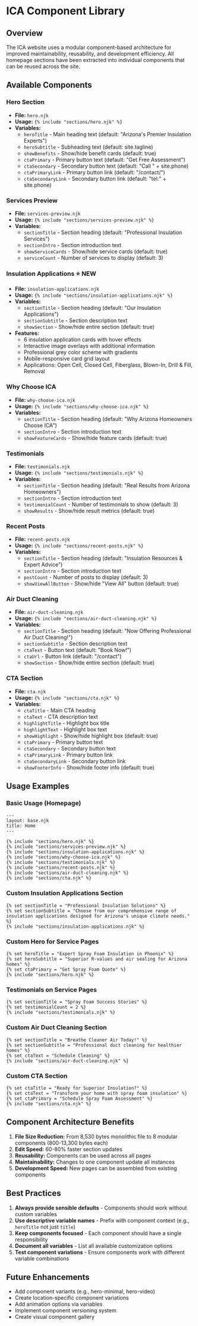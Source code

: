 # ICA Component Library

## Overview

The ICA website uses a modular component-based architecture for improved maintainability, reusability, and development efficiency. All homepage sections have been extracted into individual components that can be reused across the site.

## Available Components

### Hero Section
- **File:** `hero.njk`
- **Usage:** `{% include "sections/hero.njk" %}`
- **Variables:**
  - `heroTitle` - Main heading text (default: "Arizona's Premier Insulation Experts")
  - `heroSubtitle` - Subheading text (default: site.tagline)
  - `showBenefits` - Show/hide benefit cards (default: true)
  - `ctaPrimary` - Primary button text (default: "Get Free Assessment")
  - `ctaSecondary` - Secondary button text (default: "Call " + site.phone)
  - `ctaPrimaryLink` - Primary button link (default: "/contact/")
  - `ctaSecondaryLink` - Secondary button link (default: "tel:" + site.phone)

### Services Preview
- **File:** `services-preview.njk`
- **Usage:** `{% include "sections/services-preview.njk" %}`
- **Variables:**
  - `sectionTitle` - Section heading (default: "Professional Insulation Services")
  - `sectionIntro` - Section introduction text
  - `showServiceCards` - Show/hide service cards (default: true)
  - `serviceCount` - Number of services to display (default: 3)

### Insulation Applications ⭐ NEW
- **File:** `insulation-applications.njk`
- **Usage:** `{% include "sections/insulation-applications.njk" %}`
- **Variables:**
  - `sectionTitle` - Section heading (default: "Our Insulation Applications")
  - `sectionSubtitle` - Section description text
  - `showSection` - Show/hide entire section (default: true)
- **Features:**
  - 6 insulation application cards with hover effects
  - Interactive image overlays with additional information
  - Professional grey color scheme with gradients
  - Mobile-responsive card grid layout
  - Applications: Open Cell, Closed Cell, Fiberglass, Blown-In, Drill & Fill, Removal

### Why Choose ICA
- **File:** `why-choose-ica.njk`
- **Usage:** `{% include "sections/why-choose-ica.njk" %}`
- **Variables:**
  - `sectionTitle` - Section heading (default: "Why Arizona Homeowners Choose ICA")
  - `sectionIntro` - Section introduction text
  - `showFeatureCards` - Show/hide feature cards (default: true)

### Testimonials
- **File:** `testimonials.njk`
- **Usage:** `{% include "sections/testimonials.njk" %}`
- **Variables:**
  - `sectionTitle` - Section heading (default: "Real Results from Arizona Homeowners")
  - `sectionIntro` - Section introduction text
  - `testimonialCount` - Number of testimonials to show (default: 3)
  - `showResults` - Show/hide result metrics (default: true)

### Recent Posts
- **File:** `recent-posts.njk`
- **Usage:** `{% include "sections/recent-posts.njk" %}`
- **Variables:**
  - `sectionTitle` - Section heading (default: "Insulation Resources & Expert Advice")
  - `sectionIntro` - Section introduction text
  - `postCount` - Number of posts to display (default: 3)
  - `showViewAllButton` - Show/hide "View All" button (default: true)

### Air Duct Cleaning
- **File:** `air-duct-cleaning.njk`
- **Usage:** `{% include "sections/air-duct-cleaning.njk" %}`
- **Variables:**
  - `sectionTitle` - Section heading (default: "Now Offering Professional Air Duct Cleaning!")
  - `sectionSubtitle` - Section description text
  - `ctaText` - Button text (default: "Book Now!")
  - `ctaUrl` - Button link (default: "/contact")
  - `showSection` - Show/hide entire section (default: true)

### CTA Section
- **File:** `cta.njk`
- **Usage:** `{% include "sections/cta.njk" %}`
- **Variables:**
  - `ctaTitle` - Main CTA heading
  - `ctaText` - CTA description text
  - `highlightTitle` - Highlight box title
  - `highlightText` - Highlight box text
  - `showHighlight` - Show/hide highlight box (default: true)
  - `ctaPrimary` - Primary button text
  - `ctaSecondary` - Secondary button text
  - `ctaPrimaryLink` - Primary button link
  - `ctaSecondaryLink` - Secondary button link
  - `showFooterInfo` - Show/hide footer info (default: true)

## Usage Examples

### Basic Usage (Homepage)
```njk
---
layout: base.njk
title: Home
---

{% include "sections/hero.njk" %}
{% include "sections/services-preview.njk" %}
{% include "sections/insulation-applications.njk" %}
{% include "sections/why-choose-ica.njk" %}
{% include "sections/testimonials.njk" %}
{% include "sections/recent-posts.njk" %}
{% include "sections/air-duct-cleaning.njk" %}
{% include "sections/cta.njk" %}
```

### Custom Insulation Applications Section
```njk
{% set sectionTitle = "Professional Insulation Solutions" %}
{% set sectionSubtitle = "Choose from our comprehensive range of insulation applications designed for Arizona's unique climate needs." %}
{% include "sections/insulation-applications.njk" %}
```

### Custom Hero for Service Pages
```njk
{% set heroTitle = "Expert Spray Foam Insulation in Phoenix" %}
{% set heroSubtitle = "Superior R-values and air sealing for Arizona homes" %}
{% set ctaPrimary = "Get Spray Foam Quote" %}
{% include "sections/hero.njk" %}
```

### Testimonials on Service Pages
```njk
{% set sectionTitle = "Spray Foam Success Stories" %}
{% set testimonialCount = 2 %}
{% include "sections/testimonials.njk" %}
```

### Custom Air Duct Cleaning Section
```njk
{% set sectionTitle = "Breathe Cleaner Air Today!" %}
{% set sectionSubtitle = "Professional duct cleaning for healthier homes" %}
{% set ctaText = "Schedule Cleaning" %}
{% include "sections/air-duct-cleaning.njk" %}
```

### Custom CTA Section
```njk
{% set ctaTitle = "Ready for Superior Insulation?" %}
{% set ctaText = "Transform your home with spray foam insulation" %}
{% set ctaPrimary = "Schedule Spray Foam Assessment" %}
{% include "sections/cta.njk" %}
```

## Component Architecture Benefits

1. **File Size Reduction:** From 8,530 bytes monolithic file to 8 modular components (800-13,300 bytes each)
2. **Edit Speed:** 60-80% faster section updates
3. **Reusability:** Components can be used across all pages
4. **Maintainability:** Changes to one component update all instances
5. **Development Speed:** New pages can be assembled from existing components

## Best Practices

1. **Always provide sensible defaults** - Components should work without custom variables
2. **Use descriptive variable names** - Prefix with component context (e.g., `heroTitle` not just `title`)
3. **Keep components focused** - Each component should have a single responsibility
4. **Document all variables** - List all available customization options
5. **Test component variations** - Ensure components work with different variable combinations

## Future Enhancements

- Add component variants (e.g., hero-minimal, hero-video)
- Create location-specific component variations
- Add animation options via variables
- Implement component versioning system
- Create visual component gallery
